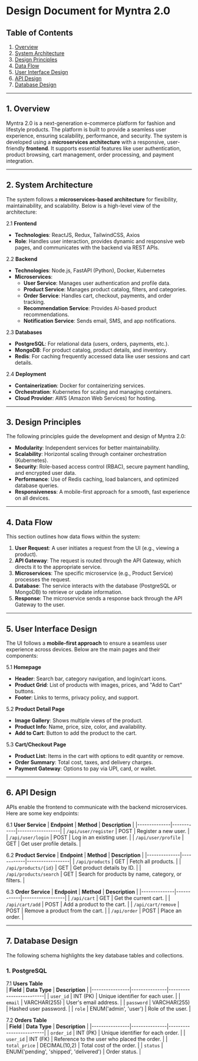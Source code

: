 # Design Document for Myntra 2.0

## Table of Contents
1. [Overview](#overview)  
2. [System Architecture](#system-architecture)  
3. [Design Principles](#design-principles)  
4. [Data Flow](#data-flow)  
5. [User Interface Design](#user-interface-design)  
6. [API Design](#api-design)  
7. [Database Design](#database-design)  

---

## 1. Overview
Myntra 2.0 is a next-generation e-commerce platform for fashion and lifestyle products. The platform is built to provide a seamless user experience, ensuring scalability, performance, and security. The system is developed using a **microservices architecture** with a responsive, user-friendly **frontend**. It supports essential features like user authentication, product browsing, cart management, order processing, and payment integration.

---

## 2. System Architecture
The system follows a **microservices-based architecture** for flexibility, maintainability, and scalability. Below is a high-level view of the architecture:

2.1 **Frontend**
- **Technologies**: ReactJS, Redux, TailwindCSS, Axios
- **Role**: Handles user interaction, provides dynamic and responsive web pages, and communicates with the backend via REST APIs.

2.2 **Backend**
- **Technologies**: Node.js, FastAPI (Python), Docker, Kubernetes
- **Microservices**:
  - **User Service**: Manages user authentication and profile data.
  - **Product Service**: Manages product catalog, filters, and categories.
  - **Order Service**: Handles cart, checkout, payments, and order tracking.
  - **Recommendation Service**: Provides AI-based product recommendations.
  - **Notification Service**: Sends email, SMS, and app notifications.

2.3 **Databases**
- **PostgreSQL**: For relational data (users, orders, payments, etc.).  
- **MongoDB**: For product catalog, product details, and inventory.  
- **Redis**: For caching frequently accessed data like user sessions and cart details.  

2.4 **Deployment**
- **Containerization**: Docker for containerizing services.  
- **Orchestration**: Kubernetes for scaling and managing containers.  
- **Cloud Provider**: AWS (Amazon Web Services) for hosting.  

---

## 3. Design Principles
The following principles guide the development and design of Myntra 2.0:

- **Modularity**: Independent services for better maintainability.  
- **Scalability**: Horizontal scaling through container orchestration (Kubernetes).  
- **Security**: Role-based access control (RBAC), secure payment handling, and encrypted user data.  
- **Performance**: Use of Redis caching, load balancers, and optimized database queries.  
- **Responsiveness**: A mobile-first approach for a smooth, fast experience on all devices.  

---

## 4. Data Flow
This section outlines how data flows within the system:

1. **User Request**: A user initiates a request from the UI (e.g., viewing a product).  
2. **API Gateway**: The request is routed through the API Gateway, which directs it to the appropriate service.  
3. **Microservices**: The specific microservice (e.g., Product Service) processes the request.  
4. **Database**: The service interacts with the database (PostgreSQL or MongoDB) to retrieve or update information.  
5. **Response**: The microservice sends a response back through the API Gateway to the user.  

---

## 5. User Interface Design
The UI follows a **mobile-first approach** to ensure a seamless user experience across devices. Below are the main pages and their components:

5.1 **Homepage**
- **Header**: Search bar, category navigation, and login/cart icons.  
- **Product Grid**: List of products with images, prices, and "Add to Cart" buttons.  
- **Footer**: Links to terms, privacy policy, and support.  

5.2 **Product Detail Page**
- **Image Gallery**: Shows multiple views of the product.  
- **Product Info**: Name, price, size, color, and availability.  
- **Add to Cart**: Button to add the product to the cart.  

5.3 **Cart/Checkout Page**
- **Product List**: Items in the cart with options to edit quantity or remove.  
- **Order Summary**: Total cost, taxes, and delivery charges.  
- **Payment Gateway**: Options to pay via UPI, card, or wallet.  

---

## 6. API Design
APIs enable the frontend to communicate with the backend microservices. Here are some key endpoints:

6.1 **User Service**
| **Endpoint** | **Method** | **Description** |
|--------------|------------|------------------|
| `/api/user/register` | POST | Register a new user. |
| `/api/user/login` | POST | Log in an existing user. |
| `/api/user/profile` | GET | Get user profile details. |

6.2 **Product Service**
| **Endpoint** | **Method** | **Description** |
|--------------|------------|------------------|
| `/api/products` | GET | Fetch all products. |
| `/api/products/{id}` | GET | Get product details by ID. |
| `/api/products/search` | GET | Search for products by name, category, or filters. |

6.3 **Order Service**
| **Endpoint** | **Method** | **Description** |
|--------------|------------|------------------|
| `/api/cart` | GET | Get the current cart. |
| `/api/cart/add` | POST | Add a product to the cart. |
| `/api/cart/remove` | POST | Remove a product from the cart. |
| `/api/order` | POST | Place an order. |

---

## 7. Database Design
The following schema highlights the key database tables and collections.

### **1. PostgreSQL**
 7.1 **Users Table**  
  | **Field**      | **Data Type** | **Description**         |
  |----------------|---------------|-------------------------|
  | `user_id`      | INT (PK)      | Unique identifier for each user. |
  | `email`        | VARCHAR(255)  | User's email address.  |
  | `password`     | VARCHAR(255)  | Hashed user password.   |
  | `role`         | ENUM('admin', 'user') | Role of the user.     |

 7.2 **Orders Table**  
  | **Field**      | **Data Type** | **Description**         |
  |----------------|---------------|-------------------------|
  | `order_id`     | INT (PK)      | Unique identifier for each order. |
  | `user_id`      | INT (FK)      | Reference to the user who placed the order. |
  | `total_price`  | DECIMAL(10,2) | Total cost of the order. |
  | `status`       | ENUM('pending', 'shipped', 'delivered') | Order status.  |

